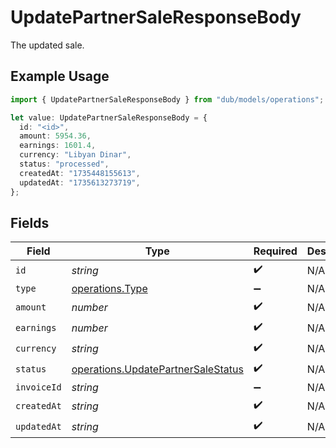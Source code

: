 # UpdatePartnerSaleResponseBody

The updated sale.

## Example Usage

```typescript
import { UpdatePartnerSaleResponseBody } from "dub/models/operations";

let value: UpdatePartnerSaleResponseBody = {
  id: "<id>",
  amount: 5954.36,
  earnings: 1601.4,
  currency: "Libyan Dinar",
  status: "processed",
  createdAt: "1735448155613",
  updatedAt: "1735613273719",
};
```

## Fields

| Field                                                                                    | Type                                                                                     | Required                                                                                 | Description                                                                              |
| ---------------------------------------------------------------------------------------- | ---------------------------------------------------------------------------------------- | ---------------------------------------------------------------------------------------- | ---------------------------------------------------------------------------------------- |
| `id`                                                                                     | *string*                                                                                 | :heavy_check_mark:                                                                       | N/A                                                                                      |
| `type`                                                                                   | [operations.Type](../../models/operations/type.md)                                       | :heavy_minus_sign:                                                                       | N/A                                                                                      |
| `amount`                                                                                 | *number*                                                                                 | :heavy_check_mark:                                                                       | N/A                                                                                      |
| `earnings`                                                                               | *number*                                                                                 | :heavy_check_mark:                                                                       | N/A                                                                                      |
| `currency`                                                                               | *string*                                                                                 | :heavy_check_mark:                                                                       | N/A                                                                                      |
| `status`                                                                                 | [operations.UpdatePartnerSaleStatus](../../models/operations/updatepartnersalestatus.md) | :heavy_check_mark:                                                                       | N/A                                                                                      |
| `invoiceId`                                                                              | *string*                                                                                 | :heavy_minus_sign:                                                                       | N/A                                                                                      |
| `createdAt`                                                                              | *string*                                                                                 | :heavy_check_mark:                                                                       | N/A                                                                                      |
| `updatedAt`                                                                              | *string*                                                                                 | :heavy_check_mark:                                                                       | N/A                                                                                      |